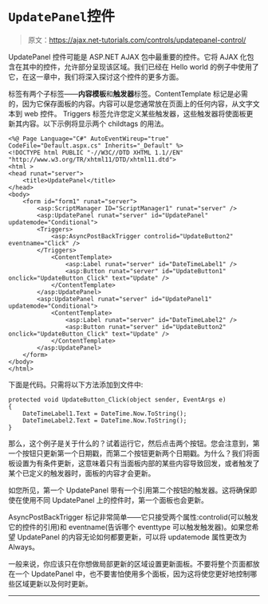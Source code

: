 # `UpdatePanel`控件

> 原文：<https://ajax.net-tutorials.com/controls/updatepanel-control/>

UpdatePanel 控件可能是 ASP.NET AJAX 包中最重要的控件。它将 AJAX 化包含在其中的控件，允许部分呈现该区域。我们已经在 Hello world 的例子中使用了它，在这一章中，我们将深入探讨这个控件的更多方面。

<updatepanel>标签有两个子标签——**内容模板**和**触发器**标签。ContentTemplate 标记是必需的，因为它保存面板的内容。内容可以是您通常放在页面上的任何内容，从文字文本到 web 控件。 Triggers 标签允许您定义某些触发器，这些触发器将使面板更新其内容。以下示例将显示两个 childtags 的用法。</updatepanel>

```
<%@ Page Language="C#" AutoEventWireup="true" CodeFile="Default.aspx.cs" Inherits="_Default" %>
<!DOCTYPE html PUBLIC "-//W3C//DTD XHTML 1.1//EN" "http://www.w3.org/TR/xhtml11/DTD/xhtml11.dtd">
<html >
<head runat="server">
    <title>UpdatePanel</title>
</head>
<body>
    <form id="form1" runat="server">
        <asp:ScriptManager ID="ScriptManager1" runat="server" />
        <asp:UpdatePanel runat="server" id="UpdatePanel" updatemode="Conditional">
        <Triggers>
            <asp:AsyncPostBackTrigger controlid="UpdateButton2" eventname="Click" />
        </Triggers>
            <ContentTemplate>
                <asp:Label runat="server" id="DateTimeLabel1" />
                <asp:Button runat="server" id="UpdateButton1" onclick="UpdateButton_Click" text="Update" />               
            </ContentTemplate>
        </asp:UpdatePanel>
        <asp:UpdatePanel runat="server" id="UpdatePanel1" updatemode="Conditional">           
            <ContentTemplate>
                <asp:Label runat="server" id="DateTimeLabel2" />
                <asp:Button runat="server" id="UpdateButton2" onclick="UpdateButton_Click" text="Update" />
            </ContentTemplate>
        </asp:UpdatePanel>
    </form>
</body>
</html>
```

下面是代码。只需将以下方法添加到文件中:

```
protected void UpdateButton_Click(object sender, EventArgs e)
{
    DateTimeLabel1.Text = DateTime.Now.ToString();
    DateTimeLabel2.Text = DateTime.Now.ToString();
}
```

那么，这个例子是关于什么的？试着运行它，然后点击两个按钮。您会注意到，第一个按钮只更新第一个日期戳，而第二个按钮更新两个日期戳。为什么？我们将面板设置为有条件更新，这意味着只有当面板内部的某些内容导致回发，或者触发了某个已定义的触发器时，面板的内容才会更新。

<input type="hidden" name="IL_IN_ARTICLE">

如您所见，第一个 UpdatePanel 带有一个引用第二个按钮的触发器。这将确保即使在使用不同 UpdatePanel 上的控件时，第一个面板也会更新。

AsyncPostBackTrigger 标记非常简单——它只接受两个属性:controlid(可以触发它的控件的引用)和 eventname(告诉哪个 eventtype 可以触发触发器)。如果您希望 UpdatePanel 的内容无论如何都要更新，可以将 updatemode 属性更改为 Always。

一般来说，你应该只在你想做局部更新的区域设置更新面板。不要将整个页面都放在一个 UpdatePanel 中，也不要害怕使用多个面板，因为这将使您更好地控制哪些区域更新以及何时更新。

* * *
